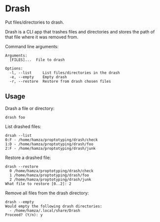 # Drash
Put files/directories to drash.

Drash is a CLI app that trashes files and directories and stores the path of that file where it was removed from.

Command line arguments:

```
Arguments:
  [FILES]...  File to drash

Options:
  -l, --list     List files/directories in the drash
  -e, --empty    Empty drash
  -r, --restore  Restore from drash chosen files
```

## Usage
Drash a file or directory:

```
drash foo
```

List drashed files:

```
drsah --list
0:F - /home/hamza/proptotyping/drash/check
1:D - /home/hamza/proptotyping/drash/foo
2:F - /home/hamza/proptotyping/drash/junk
```

Restore a drashed file:

```
drash --restore
  0 /home/hamza/proptotyping/drash/check
  1 /home/hamza/proptotyping/drash/foo
  2 /home/hamza/proptotyping/drash/junk
What file to restore [0..2]: 2
```

Remove all files from the drash directory:

```
drash --empty
Would empty the following drash directories:
  - /home/hamza/.local/share/Drash
Proceed? (Y/n): y
```
